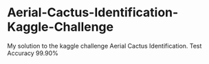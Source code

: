 # Aerial-Cactus-Identification-Kaggle-Challenge
My solution to the kaggle challenge Aerial Cactus Identification. Test Accuracy 99.90%
